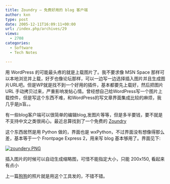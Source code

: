 ```yaml
---
title: Zoundry – 免费好用的 blog 客户端
author: kxn
type: post
date: 2005-12-11T16:09:11+00:00
url: /index.php/archives/29
views:
  - 2708
categories:
  - Software
  - Tech Notes

---
```

用 WordPress 的可能最头疼的就是上载图片了。我不要求像 MSN Space 那样可以本地浏览并上载，好歹也像论坛那样，可以一边写一边选择插入图片并且生成图片URL吧。但是WP就是找不到一个好用的插件，基本都要先上载好，然后把图片 URL 手动拷贝过来，严重影响发帖心情。曾经想自己给WordPress写一个图片上载控件，但是写这个东西不难，和WordPress的写文章界面集成比较的麻烦，我几乎是js盲。。

有一些blog客户端可以很简单的编辑blog,发图片等等，但是多半要钱，要不就是不支持中文之类很闹心。最近总算找到了一个免费的 <a title="www.zoundry.com" target="_blank" href="http://www.zoundry.com/download.html">Zoundry</a>

这个东西居然是用 Python 做的，界面也是 wxPython，不过界面没有想像得那么差，基本等于一个 Frontpage Express 2，用来写 blog 基本够用了。界面见下:

[<img border="0" title="zoundery.PNG" alt="zoundery.PNG" src="http://kangkang.org/wordpress/uploads/113431719459_tn.jpg" />][1]

插入图片的时候可以自动生成缩略图，可惜不能指定大小，只能 200x150, 看起来有点小

上一篇[狗狗][2]的照片就是用这个工具发的，不错不错。

 [1]: http://kangkang.org/wordpress/uploads/113431719459.PNG
 [2]: http://kangkang.org/wordpress/?p=28 "狗狗"